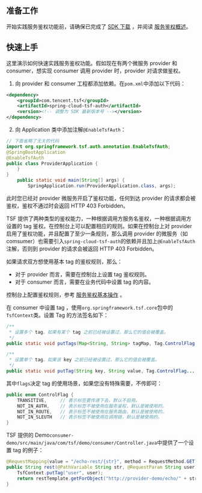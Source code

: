 ## 准备工作
开始实践服务鉴权功能前，请确保已完成了 [SDK 下载](https://cloud.tencent.com/document/product/649/20231) ，并阅读 [服务鉴权概述](https://cloud.tencent.com/document/product/649/18024)。

## 快速上手
这里演示如何快速实践服务鉴权功能。假如现在有两个微服务 provider 和 consumer，想实现 consumer 调用 provider 时，provider 对请求做鉴权。

1. 向 provider 和 consumer 工程都添加依赖。在`pom.xml`中添加以下代码：
```xml
<dependency>
    <groupId>com.tencent.tsf</groupId>
    <artifactId>spring-cloud-tsf-auth</artifactId>
    <version><!-- 调整为 SDK 最新版本号 --></version>
</dependency>
```

2. 向 Application 类中添加注解`@EnableTsfAuth`：
```java
// 下面省略了无关的代码
import org.springframework.tsf.auth.annotation.EnableTsfAuth;
@SpringBootApplication
@EnableTsfAuth
public class ProviderApplication {
	}
}
	public static void main(String[] args) {
		SpringApplication.run(ProviderApplication.class, args);
```

此时您已经对 provider 微服务开启了鉴权功能，任何到达 provider 的请求都会被鉴权，鉴权不通过时会返回 HTTP 403 Forbidden。

TSF 提供了两种类型的鉴权能力，一种根据调用方服务名鉴权，一种根据调用方设置的 tag 鉴权。在控制台上可以配置相应的规则。如果在控制台上对 provider 启用了鉴权功能，并且配置了至少一条规则，那么调用 provider 的微服务（如 comsumer）也需要引入`spring-cloud-tsf-auth`的依赖并且加上`@EnableTsfAuth`注解，否则到 provider 的请求会被返回 HTTP 403 Forbidden。

如果请求双方想使用基本 tag 的鉴权规则，那么：

* 对于 provider 而言，需要在控制台上设置 tag 鉴权规则。
* 对于 consumer 而言，需要在业务代码中设置 tag 的内容。

控制台上配置鉴权规则，参考 [服务鉴权基本操作](https://cloud.tencent.com/document/product/649/15549) 。

在 consumer 中设置 tag ，使用`org.springframework.tsf.core`包中的`TsfContext`类。设置 Tag 的方法签名如下：

```java
/**
 * 设置多个 tag。如果有某个 tag 之前已经被设置过，那么它的值会被覆盖。
 */
public static void putTags(Map<String, String> tagMap, Tag.ControlFlag... flags) {}

/**
 * 设置单个 tag。如果该 key 之前已经被设置过，那么它的值会被覆盖。
 */
public static void putTag(String key, String value, Tag.ControlFlag... flags) {}
```

其中`flags`决定 tag 的使用场景，如果您没有特殊需要，不传即可：

```java
public enum ControlFlag {
    TRANSITIVE,     // 表示标签要传递下去，默认不启用。
    NOT_IN_AUTH,    // 表示标签不被使用在服务鉴权，默认是被使用的。
    NOT_IN_ROUTE,   // 表示标签不被使用在服务路由，默认是被使用的。
    NOT_IN_SLEUTH   // 表示标签不被使用在调用链，默认是被使用的。
}
```

TSF 提供的 Demo`consumer-demo/src/main/java/com/tsf/demo/consumer/Controller.java`中提供了一个设置 tag 的例子：

```java
@RequestMapping(value = "/echo-rest/{str}", method = RequestMethod.GET)
public String rest(@PathVariable String str, @RequestParam String user) {
    TsfContext.putTag("user", user); 
    return restTemplate.getForObject("http://provider-demo/echo/" + str, String.class);
}
```

